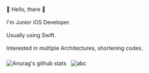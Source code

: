</br>
👋 Hello, there 👋
</br></br>
I'm Junior iOS Developer.
</br></br>
Usually using Swift.
</br></br>
Interested in multiple Architectures, shortening codes.

### 
![Anurag's github stats](https://github-readme-stats.vercel.app/api?username=IceAmerican0&show_icons=true&theme=blueberry)&nbsp;&nbsp;
 ![abc](https://github-readme-stats.vercel.app/api/top-langs/?username=IceAmerican0&langs_count=4&theme=blueberry)
